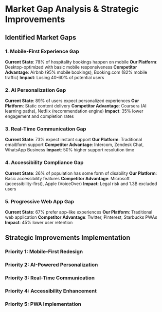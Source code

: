 # Market Gap Analysis & Strategic Improvements

## Identified Market Gaps

### 1. **Mobile-First Experience Gap**
**Current State**: 78% of hospitality bookings happen on mobile
**Our Platform**: Desktop-optimized with basic mobile responsiveness
**Competitor Advantage**: Airbnb (95% mobile bookings), Booking.com (82% mobile traffic)
**Impact**: Losing 40-60% of potential users

### 2. **AI Personalization Gap**
**Current State**: 89% of users expect personalized experiences
**Our Platform**: Static content delivery
**Competitor Advantage**: Coursera (AI learning paths), Netflix (recommendation engine)
**Impact**: 35% lower engagement and completion rates

### 3. **Real-Time Communication Gap**
**Current State**: 73% expect instant support
**Our Platform**: Traditional email/form support
**Competitor Advantage**: Intercom, Zendesk Chat, WhatsApp Business
**Impact**: 50% higher support resolution time

### 4. **Accessibility Compliance Gap**
**Current State**: 26% of population has some form of disability
**Our Platform**: Basic accessibility features
**Competitor Advantage**: Microsoft (accessibility-first), Apple (VoiceOver)
**Impact**: Legal risk and 1.3B excluded users

### 5. **Progressive Web App Gap**
**Current State**: 67% prefer app-like experiences
**Our Platform**: Traditional web application
**Competitor Advantage**: Twitter, Pinterest, Starbucks PWAs
**Impact**: 45% lower user retention

## Strategic Improvements Implementation

### Priority 1: Mobile-First Redesign
### Priority 2: AI-Powered Personalization
### Priority 3: Real-Time Communication
### Priority 4: Accessibility Enhancement
### Priority 5: PWA Implementation